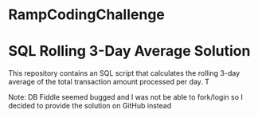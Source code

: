 # RampCodingChallenge

# SQL Rolling 3-Day Average Solution

This repository contains an SQL script that calculates the rolling 3-day average of the total transaction amount processed per day. T

Note: DB Fiddle seemed bugged and I was not be able to fork/login so I decided to provide the solution on GitHub instead
